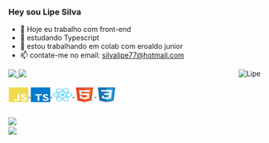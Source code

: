 ### Hey sou Lipe Silva


- 🔭 Hoje eu trabalho com front-end
- 🌱 estudando Typescript
- 👯 estou trabalhando em colab com eroaldo junior
- 📫 contate-me no email: silvalipe77@hotmail.com
<img align="right"  height="180em" alt="Lipe" src="https://cdn.discordapp.com/attachments/871079164306931714/871079236285366362/8745227a-9ffb-47c5-a736-5d31c39fc84d.jpg">

<div>
  <a href="https://github.com/silvalipe77">
  <img height="180em" src="https://github-readme-stats.vercel.app/api?username=silvalipe77&show_icons=true&theme=dracula&include_all_commits=true&count_private=true"/>
  <img height="180em" width "550em" src="https://github-readme-stats.vercel.app/api/top-langs/?username=silvalipe77&layout=compact&langs_count=7&theme=dracula"/>
</div>

<div style="display: inline_block"><br>
  <img align="center" alt="Lipe-Js" height="30" width="40" src="https://raw.githubusercontent.com/devicons/devicon/master/icons/javascript/javascript-plain.svg">
  <img align="center" alt="Lipe-Ts" height="30" width="40" src="https://raw.githubusercontent.com/devicons/devicon/master/icons/typescript/typescript-plain.svg">
  <img align="center" alt="Lipe-React" height="30" width="40" src="https://raw.githubusercontent.com/devicons/devicon/master/icons/react/react-original.svg">
  <img align="center" alt="Lipe-HTML" height="30" width="40" src="https://raw.githubusercontent.com/devicons/devicon/master/icons/html5/html5-original.svg">
  <img align="center" alt="Lipe-CSS" height="30" width="40" src="https://raw.githubusercontent.com/devicons/devicon/master/icons/css3/css3-original.svg">
  
  
</div>
  
  ##
  <div> 
 
  <a href="https://instagram.com/silvalipe77" target="_blank"><img src="https://img.shields.io/badge/-Instagram-%23E4405F?style=for-the-badge&logo=instagram&logoColor=white" target="_blank"></a>     
  <a href="https://www.linkedin.com/in/felipe-bittencourt-9a96291ba/" target="_blank"><img src="https://img.shields.io/badge/-LinkedIn-%230077B5?style=for-the-badge&logo=linkedin&logoColor=white" target="_blank"></a> 

 
</div>
